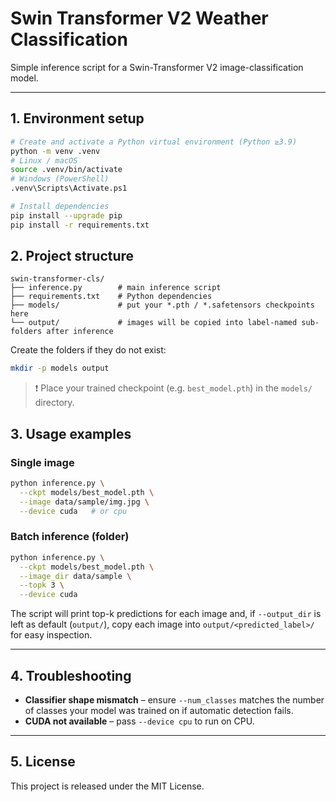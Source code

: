 # Swin Transformer V2 Weather Classification

Simple inference script for a Swin-Transformer V2 image-classification model.

---

## 1. Environment setup

```bash
# Create and activate a Python virtual environment (Python ≥3.9)
python -m venv .venv
# Linux / macOS
source .venv/bin/activate
# Windows (PowerShell)
.venv\Scripts\Activate.ps1

# Install dependencies
pip install --upgrade pip
pip install -r requirements.txt
```

## 2. Project structure

```text
swin-transformer-cls/
├── inference.py        # main inference script
├── requirements.txt    # Python dependencies
├── models/             # put your *.pth / *.safetensors checkpoints here
└── output/             # images will be copied into label-named sub-folders after inference
```

Create the folders if they do not exist:

```bash
mkdir -p models output
```

> ❗ Place your trained checkpoint (e.g. `best_model.pth`) in the `models/` directory.

## 3. Usage examples

### Single image

```bash
python inference.py \
  --ckpt models/best_model.pth \
  --image data/sample/img.jpg \
  --device cuda   # or cpu
```

### Batch inference (folder)

```bash
python inference.py \
  --ckpt models/best_model.pth \
  --image_dir data/sample \
  --topk 3 \
  --device cuda
```

The script will print top-k predictions for each image and, if `--output_dir` is left as default (`output/`), copy each image into `output/<predicted_label>/` for easy inspection.

---

## 4. Troubleshooting

* **Classifier shape mismatch** – ensure `--num_classes` matches the number of classes your model was trained on if automatic detection fails.
* **CUDA not available** – pass `--device cpu` to run on CPU.

---

## 5. License

This project is released under the MIT License.
